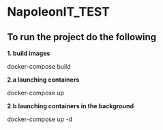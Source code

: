 # NapoleonIT_TEST

To run the project do the following
-
**1. build images**

docker-compose build

**2.a launching containers**

docker-compose up

**2.b launching containers in the background**

docker-compose up -d
